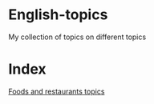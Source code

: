 # English-topics
My collection of topics on different topics

# **Index**


[Foods and restaurants topics](https://github.com/fgcoca/English-topics/blob/master/Foods-restaurants-topics.md)
 
 

